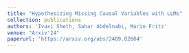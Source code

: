 ```yaml
---
title: "Hypothesizing Missing Causal Variables with LLMs"
collection: publications
authors: 'Ivaxi Sheth, Sahar Abdelnabi, Mario Fritz'
venue: "Arxiv'24"
paperurl: 'https://arxiv.org/abs/2409.02604'
---
```

